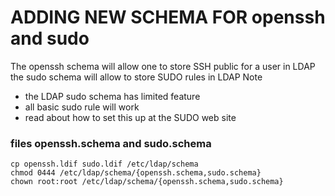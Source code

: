 # ADDING NEW SCHEMA FOR openssh and sudo
The openssh schema will allow one to store SSH public for a user in LDAP 
the sudo schema will allow to store SUDO rules in LDAP 
Note
- the LDAP sudo schema has limited feature
- all basic sudo rule will work
- read about how to set this up at the SUDO web site

### files openssh.schema and sudo.schema

```
cp openssh.ldif sudo.ldif /etc/ldap/schema
chmod 0444 /etc/ldap/schema/{openssh.schema,sudo.schema}
chown root:root /etc/ldap/schema/{openssh.schema,sudo.schema}
```
